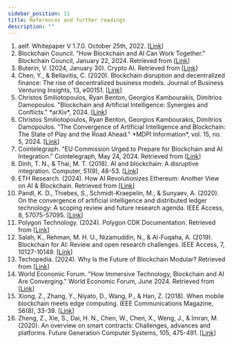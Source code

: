 ```yaml
---
sidebar_position: 11
title: References and further readings
description: ""
---
```

1. aelf. Whitepaper V 1.7.0. October 25th, 2022. [[Link](https://docs.aelf.com/pdf/aelf_whitepaper_v1.7_en.pdf)]
2. Blockchain Council. "How Blockchain and AI Can Work Together." Blockchain Council, January 22, 2024. Retrieved from [[Link](https://www.blockchain-council.org/blockchain/how-blockchain-and-ai-can-work-together/)]
3. Buterin, V. (2024, January 30). Crypto AI. Retrieved from [[Link](https://vitalik.eth.limo/general/2024/01/30/cryptoai.html)] 
4. Chen, Y., & Bellavitis, C. (2020). Blockchain disruption and decentralized finance: The rise of decentralized business models. Journal of Business Venturing Insights, 13, e00151. [[Link](https://doi.org/10.1016/j.jbvi.2019.e00151)] 
5. Christos Smiliotopoulos, Ryan Benton, Georgios Kambourakis, Dimitrios Damopoulos. "Blockchain and Artificial Intelligence: Synergies and Conflicts." \*arXiv\*, 2024. [[Link](https://ar5iv.labs.arxiv.org/html/2405.13462)] 
6. Christos Smiliotopoulos, Ryan Benton, Georgios Kambourakis, Dimitrios Damopoulos. "The Convergence of Artificial Intelligence and Blockchain: The State of Play and the Road Ahead." \*MDPI Information\*, vol. 15, no. 5, 2024. [[Link](https://www.mdpi.com/2078-2489/15/5/268)]
7. Cointelegraph. "EU Commission Urged to Prepare for Blockchain and AI Integration." Cointelegraph, May 24, 2024. Retrieved from [[Link](https://cointelegraph.com/news/eu-blockchain-ai-convergence-eubof-report)]
8. Dinh, T. N., & Thai, M. T. (2018). AI and blockchain: A disruptive integration. Computer, 51(9), 48-53. [[Link](https://doi.org/10.1109/MC.2018.3620971)]
9. ETH Research. (2024). How AI Revolutionizes Ethereum: Another View on AI & Blockchain. Retrieved from [[Link](https://ethresear.ch/t/how-ai-revolutionizes-ethereum-another-view-on-ai-blockchain/19010)] 
10. Pandl, K. D., Thiebes, S., Schmidt-Kraepelin, M., & Sunyaev, A. (2020). On the convergence of artificial intelligence and distributed ledger technology: A scoping review and future research agenda. IEEE Access, 8, 57075-57095. [[Link](https://doi.org/10.1109/ACCESS.2020.2981447)]
11. Polygon Technology. (2024). Polygon CDK Documentation. Retrieved from [[Link](https://docs.polygon.technology/cdk/)]
12. Salah, K., Rehman, M. H. U., Nizamuddin, N., & Al-Fuqaha, A. (2019). Blockchain for AI: Review and open research challenges. IEEE Access, 7, 10127-10149. [[Link](https://doi.org/10.1109/ACCESS.2018.2890507)]
13. Techopedia. (2024). Why Is the Future of Blockchain Modular? Retrieved from [[Link](https://www.techopedia.com/experts/why-is-the-future-of-blockchain-modular)] 
14. World Economic Forum. "How Immersive Technology, Blockchain and AI Are Converging." World Economic Forum, June 2024. Retrieved from [[Link](https://www.weforum.org/agenda/2024/06/the-technology-trio-of-immersive-technology-blockchain-and-ai-are-converging-and-reshaping-our-world/)] 
15. Xiong, Z., Zhang, Y., Niyato, D., Wang, P., & Han, Z. (2018). When mobile blockchain meets edge computing. IEEE Communications Magazine, 56(8), 33-39. [[Link](https://doi.org/10.1109/MCOM.2018.1701095)]
16. Zheng, Z., Xie, S., Dai, H. N., Chen, W., Chen, X., Weng, J., & Imran, M. (2020). An overview on smart contracts: Challenges, advances and platforms. Future Generation Computer Systems, 105, 475-491. [[Link](https://doi.org/10.1016/j.future.2019.12.019)]
